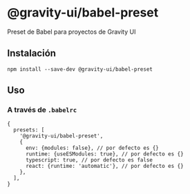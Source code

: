 # @gravity-ui/babel-preset

Preset de Babel para proyectos de Gravity UI

## Instalación

```
npm install --save-dev @gravity-ui/babel-preset
```

## Uso

### A través de `.babelrc`

```json5
{
  presets: [
    '@gravity-ui/babel-preset',
    {
      env: {modules: false}, // por defecto es {}
      runtime: {useESModules: true}, // por defecto es {}
      typescript: true, // por defecto es false
      react: {runtime: 'automatic'}, // por defecto es {}
    },
  ],
}
```
